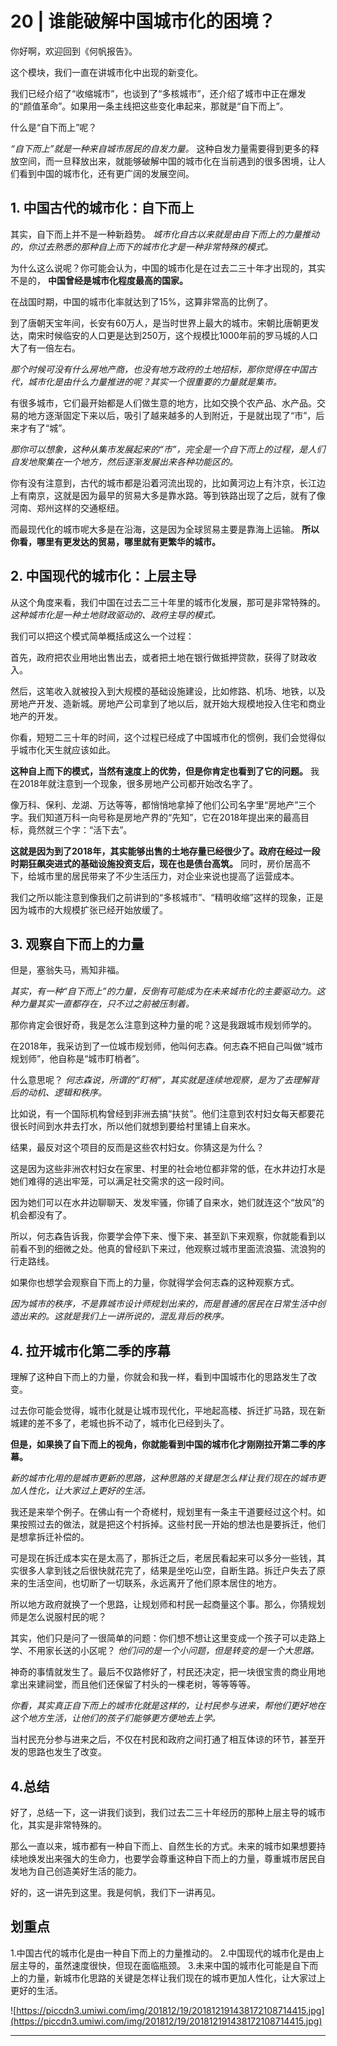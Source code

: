 # 20 | 谁能破解中国城市化的困境？

你好啊，欢迎回到《何帆报告》。

这个模块，我们一直在讲城市化中出现的新变化。

我们已经介绍了“收缩城市”，也谈到了“多核城市”，还介绍了城市中正在爆发的“颜值革命”。如果用一条主线把这些变化串起来，那就是“自下而上”。

什么是“自下而上”呢？

 *“自下而上”就是一种来自城市居民的自发力量。* 这种自发力量需要得到更多的释放空间，而一旦释放出来，就能够破解中国的城市化在当前遇到的很多困境，让人们看到中国的城市化，还有更广阔的发展空间。

## 1. 中国古代的城市化：自下而上

其实，自下而上并不是一种新趋势。 *城市化自古以来就是由自下而上的力量推动的，你过去熟悉的那种自上而下的城市化才是一种非常特殊的模式。*

为什么这么说呢？你可能会认为，中国的城市化是在过去二三十年才出现的，其实不是的， **中国曾经是城市化程度最高的国家。**

在战国时期，中国的城市化率就达到了15%，这算非常高的比例了。

到了唐朝天宝年间，长安有60万人，是当时世界上最大的城市。宋朝比唐朝更发达，南宋时候临安的人口更是达到250万，这个规模比1000年前的罗马城的人口大了有一倍左右。

 *那个时候可没有什么房地产商，也没有地方政府的土地招标，那你觉得在中国古代，城市化是由什么力量推进的呢？其实一个很重要的力量就是集市。*

有很多城市，它们最开始都是人们做生意的地方，比如交换个农产品、水产品。交易的地方逐渐固定下来以后，吸引了越来越多的人到附近，于是就出现了“市”，后来才有了“城”。

 *那你可以想象，这种从集市发展起来的“市”，完全是一个自下而上的过程，是人们自发地聚集在一个地方，然后逐渐发展出来各种功能区的。*

你有没有注意到，古代的城市都是沿着河流出现的，比如黄河边上有汴京，长江边上有南京，这就是因为最早的贸易大多是靠水路。等到铁路出现了之后，就有了像河南、郑州这样的交通枢纽。

而最现代化的城市呢大多是在沿海，这是因为全球贸易主要是靠海上运输。 **所以你看，哪里有更发达的贸易，哪里就有更繁华的城市。**

## 2. 中国现代的城市化：上层主导

从这个角度来看，我们中国在过去二三十年里的城市化发展，那可是非常特殊的。 *这种城市化是一种土地财政驱动的、政府主导的模式。*

我们可以把这个模式简单概括成这么一个过程：

首先，政府把农业用地出售出去，或者把土地在银行做抵押贷款，获得了财政收入。

然后，这笔收入就被投入到大规模的基础设施建设，比如修路、机场、地铁，以及房地产开发、造新城。房地产公司拿到了地以后，就开始大规模地投入住宅和商业地产的开发。

你看，短短二三十年的时间，这个过程已经成了中国城市化的惯例，我们会觉得似乎城市化天生就应该如此。

 **这种自上而下的模式，当然有速度上的优势，但是你肯定也看到了它的问题。** 我在2018年就注意到一个现象，很多房地产公司都开始改名字了。

像万科、保利、龙湖、万达等等，都悄悄地拿掉了他们公司名字里“房地产”三个字。我们知道万科一向号称是房地产界的“先知”，它在2018年提出来的最高目标，竟然就三个字：“活下去”。

 **这就是因为到了2018年，其实能够出售的土地存量已经很少了。政府在经过一段时期狂飙突进式的基础设施投资支后，现在也是债台高筑。** 同时，房价居高不下，给城市里的居民带来了不少生活压力，对企业来说也提高了运营成本。

我们之所以能注意到像我们之前讲到的“多核城市”、“精明收缩”这样的现象，正是因为城市的大规模扩张已经开始放缓了。

## 3. 观察自下而上的力量

但是，塞翁失马，焉知非福。

 *其实，有一种“自下而上”的力量，反倒有可能成为在未来城市化的主要驱动力。这种力量其实一直都存在，只不过之前被压制着。* 

那你肯定会很好奇，我是怎么注意到这种力量的呢？这是我跟城市规划师学的。

在2018年，我采访到了一位城市规划师，他叫何志森。何志森不把自己叫做“城市规划师”，他自称是“城市盯梢者”。

什么意思呢？ *何志森说，所谓的“盯梢”，其实就是连续地观察，是为了去理解背后的动机、逻辑和秩序。*

比如说，有一个国际机构曾经到非洲去搞“扶贫”。他们注意到农村妇女每天都要花很长时间到水井去打水，所以他们就想到要给村里铺上自来水。

结果，最反对这个项目的反而是这些农村妇女。你猜这是为什么？

这是因为这些非洲农村妇女在家里、村里的社会地位都非常的低，在水井边打水是她们难得的逃出牢笼，可以满足社交需求的这一段时间。

因为她们可以在水井边聊聊天、发发牢骚，你铺了自来水，她们就连这个“放风”的机会都没有了。

所以，何志森告诉我，你要学会停下来、慢下来、甚至趴下来观察，你就能看到以前看不到的细微之处。他真的曾经趴下来过，他观察过城市里面流浪猫、流浪狗的行走路线。

如果你也想学会观察自下而上的力量，你就得学会何志森的这种观察方式。

 *因为城市的秩序，不是靠城市设计师规划出来的，而是普通的居民在日常生活中创造出来的。这就是我们上一讲所说的，混乱背后的秩序。*

## 4. 拉开城市化第二季的序幕

理解了这种自下而上的力量，你就会和我一样，看到中国城市化的思路发生了改变。

过去你可能会觉得，城市化就是让城市现代化，平地起高楼、拆迁扩马路，现在新城建的差不多了，老城也拆不动了，城市化已经到头了。

 **但是，如果换了自下而上的视角，你就能看到中国的城市化才刚刚拉开第二季的序幕。**

 *新的城市化用的是城市更新的思路，这种思路的关键是怎么样让我们现在的城市更加人性化，让大家过上更好的生活。*

我还是来举个例子。在佛山有一个奇槎村，规划里有一条主干道要经过这个村。如果按照过去的做法，就是把这个村拆掉。这些村民一开始的想法也是要拆迁，他们是想拿拆迁补偿的。

可是现在拆迁成本实在是太高了，那拆迁之后，老居民看起来可以多分一些钱，其实很多人拿到钱之后很快就花完了，结果是坐吃山空，自断生路。拆迁户失去了原来的生活空间，也切断了一切联系，永远离开了他们原本居住的地方。

所以地方政府就换了一个思路，让规划师和村民一起商量这个事。那么，你猜规划师是怎么说服村民的呢？

其实，他们只是问了一很简单的问题：你们想不想让这里变成一个孩子可以走路上学、不用家长送的小区呢？ *他们问的是一个小问题，但是转变的是一个大思路。*

神奇的事情就发生了。最后不仅路修好了，村民还决定，把一块很宝贵的商业用地拿出来建祠堂，而且他们还保留了村头的一棵老树，等等等等。

 *你看，其实真正自下而上的城市化就是这样的，让村民参与进来，帮他们更好地在这个地方生活，让他们的孩子们能够更方便地去上学。*

当村民充分参与进来之后，不仅在村民和政府之间打通了相互体谅的环节，甚至开发的思路也发生了改变。

## 4.总结

好了，总结一下，这一讲我们谈到，我们过去二三十年经历的那种上层主导的城市化，其实是非常特殊的。

那么一直以来，城市都有一种自下而上、自然生长的方式。未来的城市如果想要持续地焕发出来强大的生命力，也要学会尊重这种自下而上的力量，尊重城市居民自发地为自己创造美好生活的能力。

好的，这一讲先到这里。我是何帆，我们下一讲再见。

## 划重点

1.中国古代的城市化是由一种自下而上的力量推动的。
2.中国现代的城市化是由上层主导的，虽然速度很快，但现在面临瓶颈。
3.未来中国的城市化可能是自下而上的力量，新城市化思路的关键是怎样让我们现在的城市更加人性化，让大家过上更好的生活。
 

![https://piccdn3.umiwi.com/img/201812/19/201812191438172108714415.jpg](https://piccdn3.umiwi.com/img/201812/19/201812191438172108714415.jpg)

---
